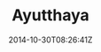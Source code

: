 ---
title: "Ayutthaya"
date: 2014-10-30T08:26:41Z
draft: false
description: ""
hasGallery: true
type: post
region: "Asia (Southeast)"
country: "Thailand"
thumbnail: "ayutthaya-5.jpg"
---